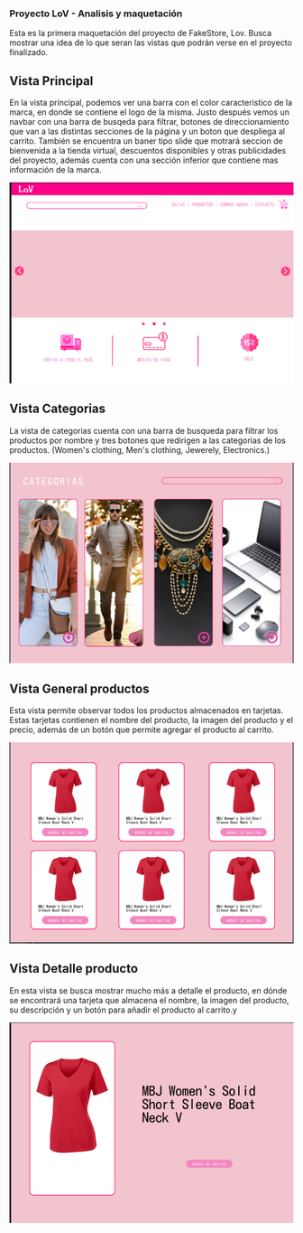 ### Proyecto LoV - Analisis y maquetación

Esta es la primera maquetación del proyecto de FakeStore, Lov. Busca mostrar una idea de lo que seran las vistas que podrán verse en el proyecto finalizado.

## Vista Principal
En la vista principal, podemos ver una barra con el color caracteristico de la marca, en donde se contiene el logo de la misma.
Justo después vemos un navbar con una barra de busqeda para filtrar, botones de direccionamiento que van a las distintas secciones de la página y un boton que despliega al carrito.
También se encuentra un baner tipo slide que motrará seccion de bienvenida a la tienda virtual, descuentos disponibles y otras publicidades del proyecto, además cuenta con una sección inferior que contiene mas información de la marca.


![Vista principal](image.png)

## Vista Categorias

La vista de categorias cuenta con una barra de busqueda para filtrar los productos por nombre y tres botones que redirigen a las categorias de los productos. (Women's clothing, Men's clothing, Jewerely, Electronics.)

![Vista Categorias](image-1.png)

## Vista General productos

Esta vista permite observar todos los productos almacenados en tarjetas. Estas tarjetas contienen el nombre del producto, la imagen del producto y el precio, además de un botón que permite agregar el producto al carrito.

![Vista general de productos](image-2.png)

## Vista Detalle producto

En esta vista se busca mostrar mucho más a detalle el producto, en dónde se encontrará una tarjeta que almacena el nombre, la imagen del producto, su descripción y un botón para añadir el producto al carrito.y

![Vista al detalle del producto](image-3.png)



